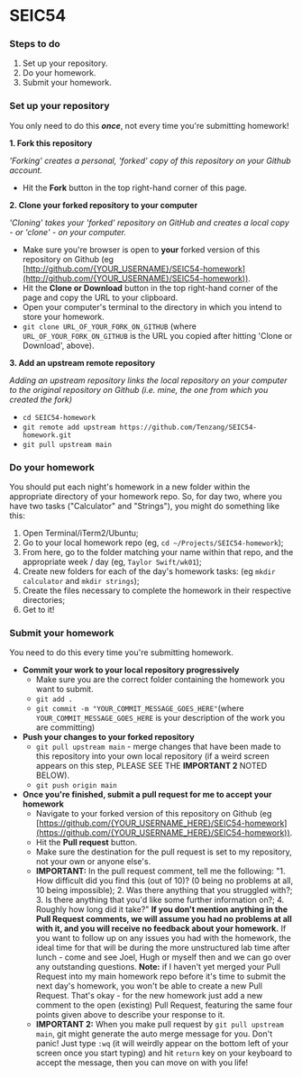 # SEIC54

### Steps to do

1. Set up your repository.
2. Do your homework.
3. Submit your homework.

### Set up your repository

You only need to do this _**once**_, not every time you're submitting homework!

**1. Fork this repository**

_'Forking' creates a personal, 'forked' copy of this repository on your Github account._

- Hit the **Fork** button in the top right-hand corner of this page.

**2. Clone your forked repository to your computer**

_'Cloning' takes your 'forked' repository on GitHub and creates a local copy - or 'clone' - on your computer._

- Make sure you're browser is open to **your** forked version of this repository on Github (eg [http://github.com/{YOUR_USERNAME}/SEIC54-homework](http://github.com/{YOUR_USERNAME}/SEIC54-homework)).
- Hit the **Clone or Download** button in the top right-hand corner of the page and copy the URL to your clipboard.
- Open your computer's terminal to the directory in which you intend to store your homework.
- `git clone URL_OF_YOUR_FORK_ON_GITHUB` (where `URL_OF_YOUR_FORK_ON_GITHUB` is the URL you copied after hitting 'Clone or Download', above).

**3. Add an upstream remote repository**

_Adding an upstream repository links the local repository on your computer to the original repository on Github (i.e. mine, the one from which you created the fork)_

- `cd SEIC54-homework`
- `git remote add upstream https://github.com/Tenzang/SEIC54-homework.git`
- `git pull upstream main`

### Do your homework

You should put each night's homework in a new folder within the appropriate directory of your homework repo. So, for day two, where you have two tasks ("Calculator" and "Strings"), you might do something like this:

1. Open Terminal/iTerm2/Ubuntu;
2. Go to your local homework repo (eg, `cd ~/Projects/SEIC54-homework`);
3. From here, go to the folder matching your name within that repo, and the appropriate week / day (eg, `Taylor Swift/wk01`);
4. Create new folders for each of the day's homework tasks: (eg `mkdir calculator` and `mkdir strings`);
5. Create the files necessary to complete the homework in their respective directories;
6. Get to it!

### Submit your homework

You need to do this every time you're submitting homework.

- **Commit your work to your local repository progressively**
  - Make sure you are the correct folder containing the homework you want to submit.
  - `git add .`
  - `git commit -m "YOUR_COMMIT_MESSAGE_GOES_HERE"`(where `YOUR_COMMIT_MESSAGE_GOES_HERE` is your description of the work you are committing)
- **Push your changes to your forked repository**
  - `git pull upstream main` - merge changes that have been made to this repository into your own local repository (if a weird screen appears on this step, PLEASE SEE THE **IMPORTANT 2** NOTED BELOW).
  - `git push origin main`
- **Once you're finished, submit a pull request for me to accept your homework**
  - Navigate to your forked version of this repository on Github (eg [https://github.com/{YOUR_USERNAME_HERE}/SEIC54-homework](https://github.com/{YOUR_USERNAME_HERE}/SEIC54-homework)).
  - Hit the **Pull request** button.
  - Make sure the destination for the pull request is set to my repository, not your own or anyone else's.
  * **IMPORTANT:**
    In the pull request comment, tell me the following:
    "1. How difficult did you find this (out of 10)? (0 being no problems at all, 10 being impossible); 2. Was there anything that you struggled with?; 3. Is there anything that you'd like some further information on?; 4. Roughly how long did it take?"
    **If you don't mention anything in the Pull Request comments, we will assume you had no problems at all with it, and you will receive no feedback about your homework.**
    If you want to follow up on any issues you had with the homework, the ideal time for that will be during the more unstructured lab time after lunch - come and see Joel, Hugh or myself then and we can go over any outstanding questions.
    **Note:** if I haven't yet merged your Pull Request into my main homework repo before it's time to submit the next day's homework, you won't be able to create a new Pull Request. That's okay - for the new homework just add a new comment to the open (existing) Pull Request, featuring the same four points given above to describe your response to it.
  * **IMPORTANT 2:**
    When you make pull request by `git pull upstream main`, git might generate the auto merge message for you. Don't panic! Just type `:wq` (it will weirdly appear on the bottom left of your screen once you start typing) and hit `return` key on your keyboard to accept the message, then you can move on with you life!
